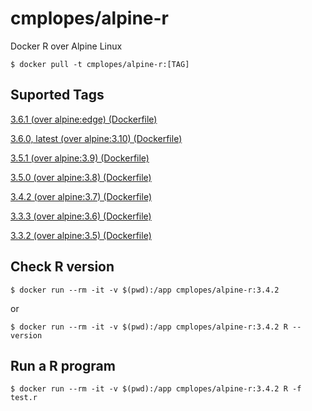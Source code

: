 # cmplopes/alpine-r
Docker R over Alpine Linux

```
$ docker pull -t cmplopes/alpine-r:[TAG]
```

## Suported Tags

[3.6.1 (over alpine:edge) (Dockerfile)](https://github.com/cmplopes/alpine-r/blob/master/3.6.1/Dockerfile)

[3.6.0, latest (over alpine:3.10) (Dockerfile)](https://github.com/cmplopes/alpine-r/blob/master/3.6.0/Dockerfile)

[3.5.1 (over alpine:3.9) (Dockerfile)](https://github.com/cmplopes/alpine-r/blob/master/3.5.1/Dockerfile)

[3.5.0 (over alpine:3.8) (Dockerfile)](https://github.com/cmplopes/alpine-r/blob/master/3.5.0/Dockerfile)

[3.4.2 (over alpine:3.7) (Dockerfile)](https://github.com/cmplopes/alpine-r/blob/master/3.4.2/Dockerfile)

[3.3.3 (over alpine:3.6) (Dockerfile)](https://github.com/cmplopes/alpine-r/blob/master/3.3.3/Dockerfile)

[3.3.2 (over alpine:3.5) (Dockerfile)](https://github.com/cmplopes/alpine-r/blob/master/3.3.2/Dockerfile)


## Check R version
```
$ docker run --rm -it -v $(pwd):/app cmplopes/alpine-r:3.4.2
```
or
```
$ docker run --rm -it -v $(pwd):/app cmplopes/alpine-r:3.4.2 R --version
```

## Run a R program
```
$ docker run --rm -it -v $(pwd):/app cmplopes/alpine-r:3.4.2 R -f test.r
```
